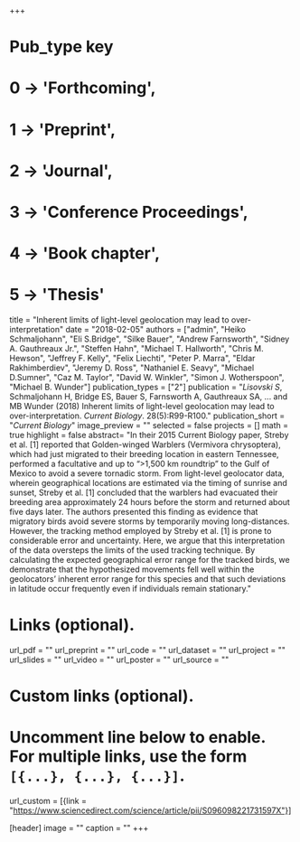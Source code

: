+++
# Pub_type key
# 0 -> 'Forthcoming',
# 1 -> 'Preprint',
# 2 -> 'Journal',
# 3 -> 'Conference Proceedings',
# 4 -> 'Book chapter',
# 5 -> 'Thesis'
  
title = "Inherent limits of light-level geolocation may lead to over-interpretation"
date = "2018-02-05"
authors = ["admin", "Heiko Schmaljohann", "Eli S.Bridge", "Silke Bauer", "Andrew Farnsworth", "Sidney A. Gauthreaux Jr.", "Steffen Hahn", "Michael T. Hallworth", "Chris M. Hewson", "Jeffrey F. Kelly", "Felix Liechti", "Peter P. Marra", "Eldar Rakhimberdiev", "Jeremy D. Ross", "Nathaniel E. Seavy", "Michael D.Sumner", "Caz M. Taylor", "David W. Winkler", "Simon J. Wotherspoon", "Michael B. Wunder"]
publication_types = ["2"]
publication = "*Lisovski S*, Schmaljohann H, Bridge ES, Bauer S, Farnsworth A, Gauthreaux SA, ... and MB Wunder  (2018) Inherent limits of light-level geolocation may lead to over-interpretation. _Current Biology_. 28(5):R99-R100."
publication_short = "_Current Biology_"
image_preview = ""
selected = false
projects = []
math = true
highlight = false
abstract= "In their 2015 Current Biology paper, Streby et al. [1] reported that Golden-winged Warblers (Vermivora chrysoptera), which had just migrated to their breeding location in eastern Tennessee, performed a facultative and up to “>1,500 km roundtrip” to the Gulf of Mexico to avoid a severe tornadic storm. From light-level geolocator data, wherein geographical locations are estimated via the timing of sunrise and sunset, Streby et al. [1] concluded that the warblers had evacuated their breeding area approximately 24 hours before the storm and returned about five days later. The authors presented this finding as evidence that migratory birds avoid severe storms by temporarily moving long-distances. However, the tracking method employed by Streby et al. [1] is prone to considerable error and uncertainty. Here, we argue that this interpretation of the data oversteps the limits of the used tracking technique. By calculating the expected geographical error range for the tracked birds, we demonstrate that the hypothesized movements fell well within the geolocators’ inherent error range for this species and that such deviations in latitude occur frequently even if individuals remain stationary."
  
# Links (optional).
url_pdf = ""
url_preprint = ""
url_code = ""
url_dataset = ""
url_project = ""
url_slides = ""
url_video = ""
url_poster = ""
url_source = ""
  
# Custom links (optional).
#   Uncomment line below to enable. For multiple links, use the form `[{...}, {...}, {...}]`.
url_custom = [{link = "https://www.sciencedirect.com/science/article/pii/S096098221731597X"}]
  
[header]
image = ""
caption = ""
+++